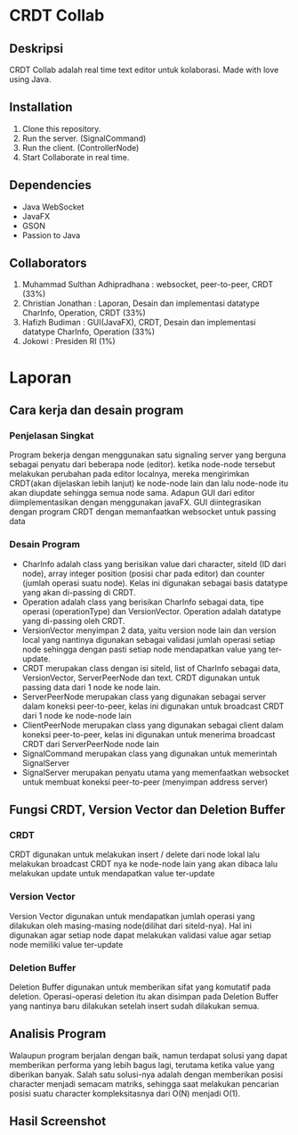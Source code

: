 # CRDT Collab
## Deskripsi
CRDT Collab adalah real time text editor untuk kolaborasi. Made with love using Java.

## Installation
1. Clone this repository.
2. Run the server. (SignalCommand)
3. Run the client. (ControllerNode)
4. Start Collaborate in real time.

## Dependencies
* Java WebSocket
* JavaFX
* GSON
* Passion to Java

## Collaborators
1. Muhammad Sulthan Adhipradhana : websocket, peer-to-peer, CRDT (33%)
2. Christian Jonathan : Laporan, Desain dan implementasi datatype CharInfo, Operation, CRDT (33%)
3. Hafizh Budiman : GUI(JavaFX), CRDT, Desain dan implementasi datatype CharInfo, Operation (33%)
4. Jokowi : Presiden RI (1%)

# Laporan

## Cara kerja dan desain program
### Penjelasan Singkat
Program bekerja dengan menggunakan satu signaling server yang berguna sebagai penyatu dari beberapa node (editor). ketika node-node tersebut melakukan perubahan pada editor localnya, mereka mengirimkan CRDT(akan dijelaskan lebih lanjut) ke node-node lain dan lalu node-node itu akan diupdate sehingga semua node sama. Adapun GUI dari editor diimplementasikan dengan menggunakan javaFX. GUI diintegrasikan dengan program CRDT dengan memanfaatkan websocket untuk passing data
### Desain Program
* CharInfo adalah class yang berisikan value dari character, siteId (ID dari node), array integer position (posisi char pada editor) dan counter (jumlah operasi suatu node). Kelas ini digunakan sebagai basis datatype yang akan di-passing di CRDT.
* Operation adalah class yang berisikan CharInfo sebagai data, tipe operasi (operationType) dan VersionVector. Operation adalah datatype yang di-passing oleh CRDT.
* VersionVector menyimpan 2 data, yaitu version node lain dan version local yang nantinya digunakan sebagai validasi jumlah operasi setiap node sehingga dengan pasti setiap node mendapatkan value yang ter-update.
* CRDT merupakan class dengan isi siteId, list of CharInfo sebagai data, VersionVector, ServerPeerNode dan text. CRDT digunakan untuk passing data dari 1 node ke node lain. 
* ServerPeerNode merupakan class yang digunakan sebagai server dalam koneksi peer-to-peer, kelas ini digunakan untuk broadcast CRDT dari 1 node ke node-node lain 
* ClientPeerNode merupakan class yang digunakan sebagai client dalam koneksi peer-to-peer, kelas ini digunakan untuk menerima broadcast CRDT dari ServerPeerNode node lain
* SignalCommand merupakan class yang digunakan untuk memerintah SignalServer
* SignalServer merupakan penyatu utama yang memenfaatkan websocket untuk membuat koneksi peer-to-peer (menyimpan address server)

## Fungsi CRDT, Version Vector dan Deletion Buffer
### CRDT
CRDT digunakan untuk melakukan insert / delete dari node lokal lalu melakukan broadcast CRDT nya ke node-node lain yang akan dibaca lalu melakukan update untuk mendapatkan value ter-update
### Version Vector
Version Vector digunakan untuk mendapatkan jumlah operasi yang dilakukan oleh masing-masing node(dilihat dari siteId-nya). Hal ini digunakan agar setiap node dapat melakukan validasi value agar setiap node memiliki value ter-update
### Deletion Buffer
Deletion Buffer digunakan untuk memberikan sifat yang komutatif pada deletion. Operasi-operasi deletion itu akan disimpan pada Deletion Buffer yang nantinya baru dilakukan setelah insert sudah dilakukan semua.

## Analisis Program
Walaupun program berjalan dengan baik, namun terdapat solusi yang dapat memberikan performa yang lebih bagus lagi, terutama ketika value yang diberikan banyak. Salah satu solusi-nya adalah dengan memberikan posisi character menjadi semacam matriks, sehingga saat melakukan pencarian posisi suatu character kompleksitasnya dari O(N) menjadi O(1).

## Hasil Screenshot
